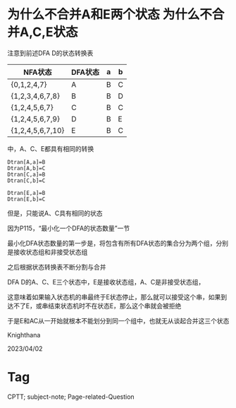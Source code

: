 # 为什么不合并A和E两个状态 为什么不合并A,C,E状态

注意到前述DFA D的状态转换表

|NFA状态|DFA状态|a|b|
|-------|------|---|---|
|{0,1,2,4,7}|A|B|C|
|{1,2,3,4,6,7,8}|B|B|D|
|{1,2,4,5,6,7}|C|B|C|
|{1,2,4,5,6,7,9}|D|B|E|
|{1,2,4,5,6,7,10}|E|B|C|

中，A、C、E都具有相同的转换

```
Dtran[A,a]=B
Dtran[A,b]=C
Dtran[C,a]=B
Dtran[C,b]=C
```
```
Dtran[E,a]=B
Dtran[E,b]=C
```

但是，只能说A、C具有相同的状态

因为P115，“最小化一个DFA的状态数量”一节

最小化DFA状态数量的第一步是，将包含有所有DFA状态的集合分为两个组，分别是接收状态组和非接受状态组

之后根据状态转换表不断分割与合并

DFA D的A、C、E三个状态中，E是接收状态组，A、C是非接受状态组，

这意味着如果输入状态机的串最终于E状态停止，那么就可以接受这个串，如果到达不了E，或串结束状态机时不在状态E，那么这个串就会被拒绝

于是E和AC从一开始就根本不能划分到同一个组中，也就无从谈起合并这三个状态

Knighthana

2023/04/02

# Tag

CPTT; subject-note; Page-related-Question
